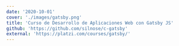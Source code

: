 ```yaml
---
date: '2020-10-01'
cover: './images/gatsby.png'
title: 'Curso de Desarrollo de Aplicaciones Web con Gatsby JS'
github: 'https://github.com/silnose/c-gatsby'
external: 'https://platzi.com/courses/gatsby/'
---
```

